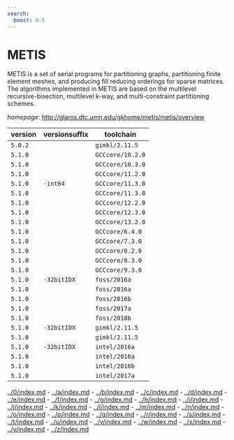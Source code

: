 ```yaml
---
search:
  boost: 0.5
---
```

# METIS

METIS is a set of serial programs for partitioning graphs, partitioning finite element meshes, and producing fill reducing orderings for sparse matrices. The algorithms implemented in METIS are based on the multilevel recursive-bisection, multilevel k-way, and multi-constraint partitioning schemes.

*homepage*: <http://glaros.dtc.umn.edu/gkhome/metis/metis/overview>

version | versionsuffix | toolchain
--------|---------------|----------
``5.0.2`` |  | ``gimkl/2.11.5``
``5.1.0`` |  | ``GCCcore/10.2.0``
``5.1.0`` |  | ``GCCcore/10.3.0``
``5.1.0`` |  | ``GCCcore/11.2.0``
``5.1.0`` | ``-int64`` | ``GCCcore/11.3.0``
``5.1.0`` |  | ``GCCcore/11.3.0``
``5.1.0`` |  | ``GCCcore/12.2.0``
``5.1.0`` |  | ``GCCcore/12.3.0``
``5.1.0`` |  | ``GCCcore/13.2.0``
``5.1.0`` |  | ``GCCcore/6.4.0``
``5.1.0`` |  | ``GCCcore/7.3.0``
``5.1.0`` |  | ``GCCcore/8.2.0``
``5.1.0`` |  | ``GCCcore/8.3.0``
``5.1.0`` |  | ``GCCcore/9.3.0``
``5.1.0`` | ``-32bitIDX`` | ``foss/2016a``
``5.1.0`` |  | ``foss/2016a``
``5.1.0`` |  | ``foss/2016b``
``5.1.0`` |  | ``foss/2017a``
``5.1.0`` |  | ``foss/2018b``
``5.1.0`` | ``-32bitIDX`` | ``gimkl/2.11.5``
``5.1.0`` |  | ``gimkl/2.11.5``
``5.1.0`` | ``-32bitIDX`` | ``intel/2016a``
``5.1.0`` |  | ``intel/2016a``
``5.1.0`` |  | ``intel/2016b``
``5.1.0`` |  | ``intel/2017a``

[../0/index.md](0) - [../a/index.md](a) - [../b/index.md](b) - [../c/index.md](c) - [../d/index.md](d) - [../e/index.md](e) - [../f/index.md](f) - [../g/index.md](g) - [../h/index.md](h) - [../i/index.md](i) - [../j/index.md](j) - [../k/index.md](k) - [../l/index.md](l) - [../m/index.md](m) - [../n/index.md](n) - [../o/index.md](o) - [../p/index.md](p) - [../q/index.md](q) - [../r/index.md](r) - [../s/index.md](s) - [../t/index.md](t) - [../u/index.md](u) - [../v/index.md](v) - [../w/index.md](w) - [../x/index.md](x) - [../y/index.md](y) - [../z/index.md](z)

